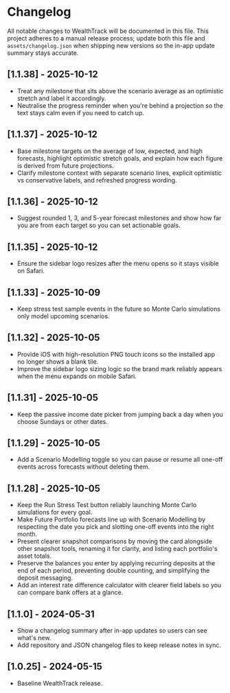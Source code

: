# Changelog

All notable changes to WealthTrack will be documented in this file. This project adheres to a manual release process; update both this file and `assets/changelog.json` when shipping new versions so the in-app update summary stays accurate.

## [1.1.38] - 2025-10-12
- Treat any milestone that sits above the scenario average as an optimistic stretch and label it accordingly.
- Neutralise the progress reminder when you're behind a projection so the text stays calm even if you need to catch up.

## [1.1.37] - 2025-10-12
- Base milestone targets on the average of low, expected, and high forecasts, highlight optimistic stretch goals, and explain how each figure is derived from future projections.
- Clarify milestone context with separate scenario lines, explicit optimistic vs conservative labels, and refreshed progress wording.

## [1.1.36] - 2025-10-12
- Suggest rounded 1, 3, and 5-year forecast milestones and show how far you are from each target so you can set actionable goals.

## [1.1.35] - 2025-10-12
- Ensure the sidebar logo resizes after the menu opens so it stays visible on Safari.

## [1.1.33] - 2025-10-09
- Keep stress test sample events in the future so Monte Carlo simulations only model upcoming scenarios.

## [1.1.32] - 2025-10-05
- Provide iOS with high-resolution PNG touch icons so the installed app no longer shows a blank tile.
- Improve the sidebar logo sizing logic so the brand mark reliably appears when the menu expands on mobile Safari.

## [1.1.31] - 2025-10-05
- Keep the passive income date picker from jumping back a day when you choose Sundays or other dates.

## [1.1.29] - 2025-10-05
- Add a Scenario Modelling toggle so you can pause or resume all one-off events across forecasts without deleting them.

## [1.1.28] - 2025-10-05
- Keep the Run Stress Test button reliably launching Monte Carlo simulations for every goal.
- Make Future Portfolio forecasts line up with Scenario Modelling by respecting the date you pick and slotting one-off events into the right month.
- Present clearer snapshot comparisons by moving the card alongside other snapshot tools, renaming it for clarity, and listing each portfolio's asset totals.
- Preserve the balances you enter by applying recurring deposits at the end of each period, preventing double counting, and simplifying the deposit messaging.
- Add an interest rate difference calculator with clearer field labels so you can compare bank offers at a glance.

## [1.1.0] - 2024-05-31
- Show a changelog summary after in-app updates so users can see what's new.
- Add repository and JSON changelog files to keep release notes in sync.

## [1.0.25] - 2024-05-15
- Baseline WealthTrack release.

